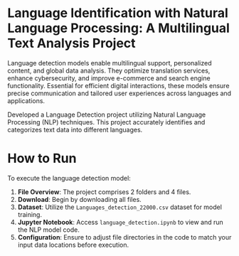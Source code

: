 # Language Identification with Natural Language Processing: A Multilingual Text Analysis Project
Language detection models enable multilingual support, personalized content, and global data analysis. They optimize translation services, enhance cybersecurity, and improve e-commerce and search engine functionality. Essential for efficient digital interactions, these models ensure precise communication and tailored user experiences across languages and applications.

Developed a Language Detection project utilizing Natural Language Processing (NLP) techniques. This project accurately identifies and categorizes text data into different languages. 
# How to Run

To execute the language detection model:

1. **File Overview**: The project comprises 2 folders and 4 files.
2. **Download**: Begin by downloading all files.
3. **Dataset**: Utilize the `Languages_detection_22000.csv` dataset for model training.
4. **Jupyter Notebook**: Access `language_detection.ipynb` to view and run the NLP model code.
5. **Configuration**: Ensure to adjust file directories in the code to match your input data locations before execution.
  
